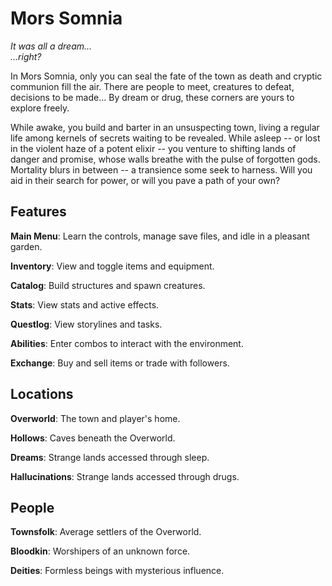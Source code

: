 Mors Somnia
===========

*It was all a dream...*
<br />
*...right?*

In Mors Somnia, only you can seal the fate of the town as death and cryptic communion fill the air. There are people to meet, creatures to defeat, decisions to be made... By dream or drug, these corners are yours to explore freely.

While awake, you build and barter in an unsuspecting town, living a regular life among kernels of secrets waiting to be revealed. While asleep -- or lost in the violent haze of a potent elixir -- you venture to shifting lands of danger and promise, whose walls breathe with the pulse of forgotten gods. Mortality blurs in between -- a transience some seek to harness. Will you aid in their search for power, or will you pave a path of your own?

Features
--------

**Main Menu**: Learn the controls, manage save files, and idle in a pleasant garden.

**Inventory**: View and toggle items and equipment.

**Catalog**: Build structures and spawn creatures.

**Stats**: View stats and active effects.

**Questlog**: View storylines and tasks.

**Abilities**: Enter combos to interact with the environment.

**Exchange**: Buy and sell items or trade with followers.

Locations
---------

**Overworld**: The town and player's home.

**Hollows**: Caves beneath the Overworld.

**Dreams**: Strange lands accessed through sleep.

**Hallucinations**: Strange lands accessed through drugs.

People
------

**Townsfolk**: Average settlers of the Overworld.

**Bloodkin**: Worshipers of an unknown force.

**Deities**: Formless beings with mysterious influence.
